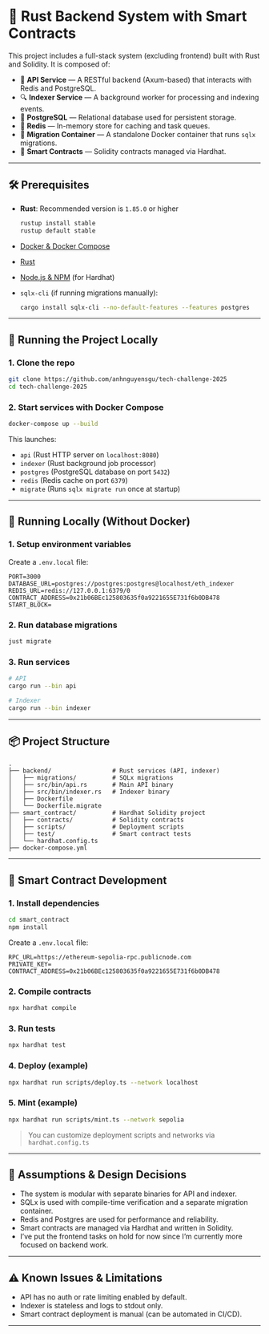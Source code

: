 # 🦀 Rust Backend System with Smart Contracts

This project includes a full-stack system (excluding frontend) built with Rust and Solidity. It is composed of:

- 🧩 **API Service** — A RESTful backend (Axum-based) that interacts with Redis and PostgreSQL.
- 🔍 **Indexer Service** — A background worker for processing and indexing events.
- 🐘 **PostgreSQL** — Relational database used for persistent storage.
- 🚀 **Redis** — In-memory store for caching and task queues.
- 🧱 **Migration Container** — A standalone Docker container that runs `sqlx` migrations.
- 🔐 **Smart Contracts** — Solidity contracts managed via Hardhat.

---

## 🛠 Prerequisites

- **Rust**: Recommended version is `1.85.0` or higher
  ```bash
  rustup install stable
  rustup default stable
  ```

- [Docker & Docker Compose](https://docs.docker.com/compose/install/)
- [Rust](https://www.rust-lang.org/tools/install)
- [Node.js & NPM](https://nodejs.org/) (for Hardhat)
- `sqlx-cli` (if running migrations manually):
  ```bash
  cargo install sqlx-cli --no-default-features --features postgres
  ```

---

## 🚀 Running the Project Locally

### 1. Clone the repo

```bash
git clone https://github.com/anhnguyensgu/tech-challenge-2025
cd tech-challenge-2025
```

### 2. Start services with Docker Compose

```bash
docker-compose up --build
```

This launches:
- `api` (Rust HTTP server on `localhost:8080`)
- `indexer` (Rust background job processor)
- `postgres` (PostgreSQL database on port `5432`)
- `redis` (Redis cache on port `6379`)
- `migrate` (Runs `sqlx migrate run` once at startup)

---

## 🧪 Running Locally (Without Docker)

### 1. Setup environment variables

Create a `.env.local` file:

```dotenv
PORT=3000
DATABASE_URL=postgres://postgres:postgres@localhost/eth_indexer
REDIS_URL=redis://127.0.0.1:6379/0
CONTRACT_ADDRESS=0x21b06BEc125803635f0a9221655E731f6b0DB478
START_BLOCK=
```

### 2. Run database migrations

```bash
just migrate
```

### 3. Run services

```bash
# API
cargo run --bin api

# Indexer
cargo run --bin indexer
```

---

## 📦 Project Structure

```
.
├── backend/                 # Rust services (API, indexer)
│   ├── migrations/          # SQLx migrations
│   ├── src/bin/api.rs       # Main API binary
│   ├── src/bin/indexer.rs   # Indexer binary
│   ├── Dockerfile
│   └── Dockerfile.migrate
├── smart_contract/          # Hardhat Solidity project
│   ├── contracts/           # Solidity contracts
│   ├── scripts/             # Deployment scripts
│   ├── test/                # Smart contract tests
│   └── hardhat.config.ts
├── docker-compose.yml
```

---

## 🔐 Smart Contract Development

### 1. Install dependencies
```bash
cd smart_contract
npm install
```
Create a `.env.local` file:

```dotenv
RPC_URL=https://ethereum-sepolia-rpc.publicnode.com
PRIVATE_KEY=
CONTRACT_ADDRESS=0x21b06BEc125803635f0a9221655E731f6b0DB478
```

### 2. Compile contracts
```bash
npx hardhat compile
```

### 3. Run tests
```bash
npx hardhat test
```

### 4. Deploy (example)
```bash
npx hardhat run scripts/deploy.ts --network localhost
```
### 5. Mint (example)
```bash
npx hardhat run scripts/mint.ts --network sepolia
```

> You can customize deployment scripts and networks via `hardhat.config.ts`

---

## 📌 Assumptions & Design Decisions

- The system is modular with separate binaries for API and indexer.
- SQLx is used with compile-time verification and a separate migration container.
- Redis and Postgres are used for performance and reliability.
- Smart contracts are managed via Hardhat and written in Solidity.
- I’ve put the frontend tasks on hold for now since I’m currently more focused on backend work.

---

## ⚠️ Known Issues & Limitations

- API has no auth or rate limiting enabled by default.
- Indexer is stateless and logs to stdout only.
- Smart contract deployment is manual (can be automated in CI/CD).

---

